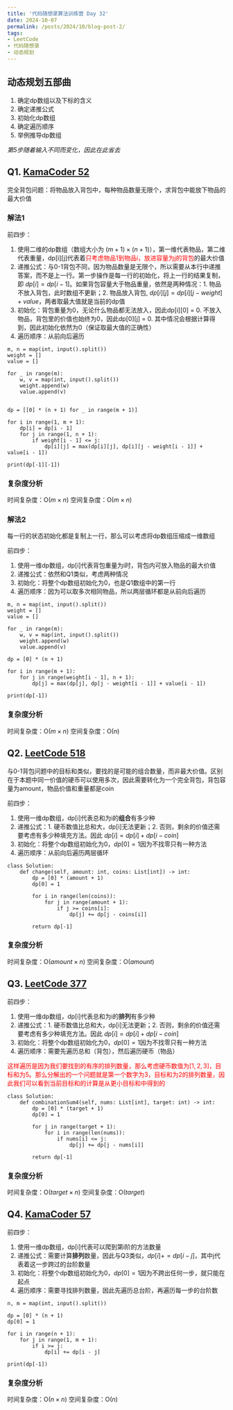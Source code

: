 ```yaml
---
title: '代码随想录算法训练营 Day 32'
date: 2024-10-07
permalink: /posts/2024/10/blog-post-2/
tags:
- LeetCode
- 代码随想录
- 动态规划
---
```


## 动态规划五部曲
1. 确定dp数组以及下标的含义
2. 确定递推公式
3. 初始化dp数组
4. 确定遍历顺序
5. 举例推导dp数组

*第5步随着输入不同而变化，因此在此省去*

## Q1. [KamaCoder 52](https://kamacoder.com/problempage.php?pid=1052)

完全背包问题：将物品放入背包中，每种物品数量无限个，求背包中能放下物品的最大价值

### 解法1
前四步：
1. 使用二维的dp数组（数组大小为 $(m+1) \times (n+1)$），第一维代表物品，第二维代表重量，dp[i][j]代表着<font color='red'>只考虑物品1到物品i，放进容量为j的背包</font>的最大价值
2. 递推公式：与0-1背包不同，因为物品数量是无限个，所以需要从本行中递推答案，而不是上一行。第一步操作是每一行的初始化，将上一行的结果复制，即 $dp[i] = dp[i - 1]$。如果背包容量大于物品重量，依然是两种情况：1. 物品不放入背包，此时数组不更新；2. 物品放入背包, $dp[i][j] = dp[i][j - weight]+value$，两者取最大值就是当前的dp值
3. 初始化：背包重量为0，无论什么物品都无法放入，因此dp[i][0] = 0. 不放入物品，背包里的价值也始终为0，因此dp[0][j] = 0. 其中情况会根据计算得到，因此初始化依然为0（保证取最大值的正确性）
4. 遍历顺序：从前向后遍历

```
m, n = map(int, input().split())
weight = []
value = []

for _ in range(m):
    w, v = map(int, input().split())
    weight.append(w)
    value.append(v)


dp = [[0] * (n + 1) for _ in range(m + 1)]

for i in range(1, m + 1):
    dp[i] = dp[i - 1]
    for j in range(1, n + 1):
        if weight[i - 1] <= j:
            dp[i][j] = max(dp[i][j], dp[i][j - weight[i - 1]] + value[i - 1])

print(dp[-1][-1])
```

### 复杂度分析

时间复杂度：O($m \times n$)
空间复杂度：O($m \times n$)

### 解法2
每一行的状态初始化都是复制上一行，那么可以考虑将dp数组压缩成一维数组

前四步：
1. 使用一维dp数组，dp[i]代表背包重量为i时，背包内可放入物品的最大价值
2. 递推公式：依然和Q1类似，考虑两种情况
3. 初始化：将整个dp数组初始化为0，也是Q1数组中的第一行
4. 遍历顺序：因为可以取多次相同物品，所以两层循环都是从前向后遍历
   
```
m, n = map(int, input().split())
weight = []
value = []

for _ in range(m):
    w, v = map(int, input().split())
    weight.append(w)
    value.append(v)

dp = [0] * (n + 1)

for i in range(m + 1):
    for j in range(weight[i - 1], n + 1):
        dp[j] = max(dp[j], dp[j - weight[i - 1]] + value[i - 1])

print(dp[-1])
```

### 复杂度分析

时间复杂度：O($m \times n$)
空间复杂度：O($n$)

## Q2. [LeetCode 518](https://leetcode.com/problems/coin-change-ii/)

与0-1背包问题中的目标和类似，要找的是可能的组合数量，而非最大价值。区别在于本题中同一价值的硬币可以使用多次，因此需要转化为一个完全背包，背包容量为amount，物品价值和重量都是coin

前四步：
1. 使用一维dp数组，dp[i]代表总和为i的**组合**有多少种
2. 递推公式：1. 硬币数值比总和大，dp[i]无法更新；2. 否则，剩余的价值还需要考虑有多少种填充方法。因此 $dp[i] = dp[i] + dp[i - coin]$
3. 初始化：将整个dp数组初始化为0，$dp[0] = 1$因为不找零只有一种方法
4. 遍历顺序：从前向后遍历两层循环

```
class Solution:
    def change(self, amount: int, coins: List[int]) -> int:
        dp = [0] * (amount + 1)
        dp[0] = 1

        for i in range(len(coins)):
            for j in range(amount + 1):
                if j >= coins[i]:
                    dp[j] += dp[j - coins[i]]

        return dp[-1]
```

### 复杂度分析

时间复杂度：O($amount \times n$)
空间复杂度：O($amount$)

## Q3. [LeetCode 377](https://leetcode.com/problems/ones-and-zeroes/)

前四步：
1. 使用一维dp数组，dp[i]代表总和为i的**排列**有多少种
2. 递推公式：1. 硬币数值比总和大，dp[i]无法更新；2. 否则，剩余的价值还需要考虑有多少种填充方法。因此 $dp[i] = dp[i] + dp[i - coin]$
3. 初始化：将整个dp数组初始化为0，$dp[0] = 1$因为不找零只有一种方法
4. 遍历顺序：需要先遍历总和（背包），然后遍历硬币（物品）

<font color='red'>这样遍历是因为我们要找到的有序的排列数量，那么考虑硬币数值为$[1,2,3]$，目标和为5。那么分解出的一个问题就是第一个数字为3，目标和为2的排列数量，因此我们可以看到当前目标和的计算是从更小目标和中得到的</font>

```
class Solution:
    def combinationSum4(self, nums: List[int], target: int) -> int:
        dp = [0] * (target + 1)
        dp[0] = 1

        for j in range(target + 1):
            for i in range(len(nums)):
                if nums[i] <= j:
                    dp[j] += dp[j - nums[i]]
        
        return dp[-1]
```

### 复杂度分析

时间复杂度：O($target \times n$)
空间复杂度：O($target$)

## Q4. [KamaCoder 57](https://kamacoder.com/problempage.php?pid=1067)

前四步：
1. 使用一维dp数组，dp[i]代表可以爬到第i阶的方法数量
2. 递推公式：需要计算**排列**数量，因此与Q3类似，$dp[i] += dp[i - j]$，其中j代表着这一步跨过的台阶数量
3. 初始化：将整个dp数组初始化为0，$dp[0]=1$因为不跨出任何一步，就只能在起点
4. 遍历顺序：需要寻找排列数量，因此先遍历总台阶，再遍历每一步的台阶数

```
n, m = map(int, input().split())

dp = [0] * (n + 1)
dp[0] = 1

for i in range(n + 1):
    for j in range(1, m + 1):
        if i >= j:
            dp[i] += dp[i - j]

print(dp[-1])
```

### 复杂度分析

时间复杂度：O($n \times n$)
空间复杂度：O($n$)
